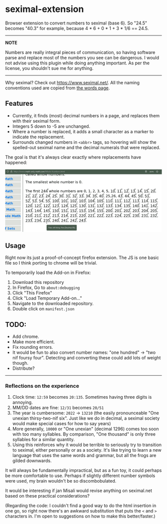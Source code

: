 # seximal-extension
Browser extension to convert numbers to seximal (base 6). So "24.5" becomes "40.3" for example, because 4 * 6 + 0 * 1 + 3 * 1/6 == 24.5.

---

**NOTE**

Numbers are really integral pieces of communication, so having software parse
and replace most of the numbers you see can be dangerous. I would not advise
using this plugin while doing anything important. As per the license,
you shouldn't sue me for anything.

---

Why seximal? Check out <https://www.seximal.net/>. All the naming conventions used are copied from [the words page](https://www.seximal.net/words).

## Features

- Currently, it finds (most) decimal numbers in a page, and replaces them with their seximal form.
- Integers 5 down to -5 are unchanged.
- Where a number is replaced, it adds a small character as a marker to indicate the replacement.
- Surrounds changed numbers in `<abbr>` tags, so hovering will show the spelled-out seximal name and the decimal numerals that were replaced.

The goal is that it's always clear exactly where replacements have happened:

![Screenshot of website using Add-on](screenshot.png)

## Usage

Right now its just a proof-of-concept firefox extension. The JS is one basic file so I think porting to chrome will be trivial.

To temporarily load the Add-on in Firefox:
1. Download this repository
1. In Firefox, Go to `about:debugging`
1. Click "This Firefox"
1. Click "Load Temporary Add-on..."
1. Navigate to the downloaded repository.
1. Double click on `manifest.json`

## TODO:
- Add chrome.
- Make more efficient.
- Fix rounding errors.
- It would be fun to also convert number names: "one hundred" ->  "two nif foursy four". Detecting and converting these could add lots of weight though.
- Distribute?

---
### Reflections on the experience
1. Clock time: `12:59` becomes `20:135`. Sometimes having three digits is annoying.
1. MM/DD dates are fine: `12/31` becomes `20/51`
1. The year is cumbersome: `2022` -> `13210` (the easily pronounceable "One unexian thirsy-two-nif six". Just like we do in decimal, a seximal society would make special cases for how to say years)
1. More generally, `10000` or "One unexian" (decimal 1296) comes too soon with too many syllables. By comparison, "One thousand" is only three syllables for a similar quantity.
1.  Using this reinforces why it would be terrible to seriously try to transition to seximal, either personally or as a society. It's like trying to learn a new language that uses the same words and grammar, but all the frogs are gilded downwards.

It will always be fundamentally impractical, but as a fun toy, it could perhaps be more comfortable to use. Perhaps if slightly different number symbols were used, my brain wouldn't be so discombobulated.

It would be interesting if jan Misali would revise anything on seximal.net based on these practical considerations?

(Regarding the code: I couldn't find a good way to do the html insertion in one go, so right now there's an awkward substitution that puts the `<` and `>` characters in. I'm open to suggestions on how to make this better/faster.)